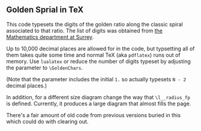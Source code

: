 ## Golden Sprial in TeX

This code typesets the digits of the golden ratio along the classic spiral
associated to that ratio.
The list of digits was obtained from [the Mathematics department at
Surrey](http://www.maths.surrey.ac.uk/hosted-sites/R.Knott/Fibonacci/phi10000dps.txt).

Up to 10,000 decimal places are allowed for in the code, but typsetting all of
them takes quite some time and normal TeX (aka `pdflatex`) runs out of memory.
Use `lualatex` or reduce the number of digits typeset by adjusting the
parameter to `\GoldenChars`.

(Note that the parameter includes the initial `1.` so actually typesets `N -
2` decimal places.)

In addition, for a different size diagram change the way that `\l__radius_fp`
is defined.  Currently, it produces a large diagram that almost fills the
page.

There's a fair amount of old code from previous versions buried in this which
could do with clearing out.
